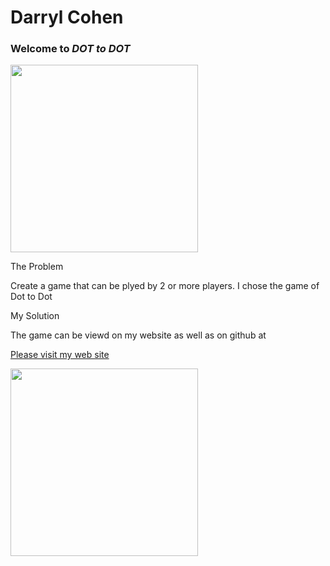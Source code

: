 Darryl Cohen
============

### **Welcome to _DOT to DOT_**

<img src=https://ibin.co/3a58UgVskC6U.jpg width="300">

The Problem

Create a game that can be plyed by 2 or more players. I chose the game of Dot to Dot

My Solution

The game can be viewd on my website as well as on github at 

[Please visit my web site](https://www.darrylcohen.com.au)

<a href="https://www.darrylcohen.com.au"> <img src=https://i.imgur.com/kbAnu4b.jpg width="300"></a>
